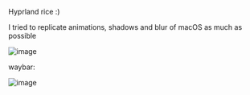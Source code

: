 Hyprland rice :)


I tried to replicate animations, shadows and blur of macOS as much as possible


![image](https://github.com/user-attachments/assets/5ceb5b61-1ea2-4e1f-be09-a0f427c83c7f)


waybar:

![image](https://github.com/user-attachments/assets/c4f5b655-1af5-4179-bb2b-ed52977e2d01)

